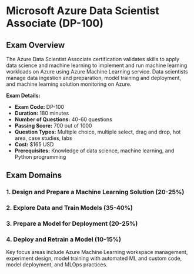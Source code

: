 # Microsoft Azure Data Scientist Associate (DP-100)

## Exam Overview

The Azure Data Scientist Associate certification validates skills to apply data science and machine learning to implement and run machine learning workloads on Azure using Azure Machine Learning service. Data scientists manage data ingestion and preparation, model training and deployment, and machine learning solution monitoring on Azure.

**Exam Details:**
- **Exam Code:** DP-100
- **Duration:** 180 minutes
- **Number of Questions:** 40-60 questions
- **Passing Score:** 700 out of 1000
- **Question Types:** Multiple choice, multiple select, drag and drop, hot area, case studies, labs
- **Cost:** $165 USD
- **Prerequisites:** Knowledge of data science, machine learning, and Python programming

## Exam Domains

### 1. Design and Prepare a Machine Learning Solution (20-25%)
### 2. Explore Data and Train Models (35-40%)
### 3. Prepare a Model for Deployment (20-25%)
### 4. Deploy and Retrain a Model (10-15%)

Key focus areas include Azure Machine Learning workspace management, experiment design, model training with automated ML and custom code, model deployment, and MLOps practices.